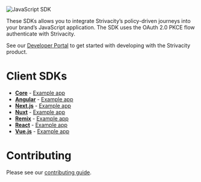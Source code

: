 ![JavaScript SDK](https://static.strivacity.com/images/javascript-sdk.png)

These SDKs allows you to integrate Strivacity’s policy-driven journeys into your brand’s JavaScript application. The SDK uses the OAuth 2.0 PKCE flow authenticate with Strivacity.

See our [Developer Portal](https://www.strivacity.com/learn-support/developer-hub) to get started with developing with the Strivacity product.

# Client SDKs

- **[Core](https://github.com/Strivacity/sdk-js/tree/main/packages/sdk-core)** - [Example app](https://github.com/Strivacity/sdk-js/tree/main/apps/web-component)
- **[Angular](https://github.com/Strivacity/sdk-js/tree/main/packages/sdk-angular)** - [Example app](https://github.com/Strivacity/sdk-js/tree/main/apps/angular)
- **[Next.js](https://github.com/Strivacity/sdk-js/tree/main/packages/sdk-next)** - [Example app](https://github.com/Strivacity/sdk-js/tree/main/apps/next)
- **[Nuxt](https://github.com/Strivacity/sdk-js/tree/main/packages/sdk-nuxt)** - [Example app](https://github.com/Strivacity/sdk-js/tree/main/apps/nuxt)
- **[Remix](https://github.com/Strivacity/sdk-js/tree/main/packages/sdk-remix)** - [Example app](https://github.com/Strivacity/sdk-js/tree/main/apps/remix)
- **[React](https://github.com/Strivacity/sdk-js/tree/main/packages/sdk-react)** - [Example app](https://github.com/Strivacity/sdk-js/tree/main/apps/react)
- **[Vue.js](https://github.com/Strivacity/sdk-js/tree/main/packages/sdk-vue)** - [Example app](https://github.com/Strivacity/sdk-js/tree/main/apps/vue)

# Contributing

Please see our [contributing guide](./CONTRIBUTING.md).
